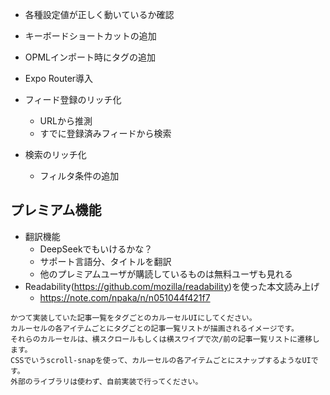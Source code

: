 - 各種設定値が正しく動いているか確認
- キーボードショートカットの追加
- OPMLインポート時にタグの追加
- Expo Router導入

- フィード登録のリッチ化
  - URLから推測
  - すでに登録済みフィードから検索
- 検索のリッチ化
  - フィルタ条件の追加

## プレミアム機能

- 翻訳機能
  - DeepSeekでもいけるかな？
  - サポート言語分、タイトルを翻訳
  - 他のプレミアムユーザが購読しているものは無料ユーザも見れる
- Readability(https://github.com/mozilla/readability)を使った本文読み上げ
  - https://note.com/npaka/n/n051044f421f7

```
かつて実装していた記事一覧をタグごとのカルーセルUIにしてください。
カルーセルの各アイテムごとにタグごとの記事一覧リストが描画されるイメージです。
それらのカルーセルは、横スクロールもしくは横スワイプで次/前の記事一覧リストに遷移します。
CSSでいうscroll-snapを使って、カルーセルの各アイテムごとにスナップするようなUIです。
外部のライブラリは使わず、自前実装で行ってください。
```
